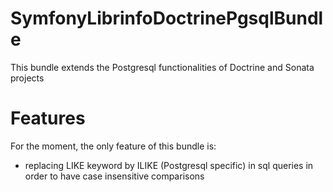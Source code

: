 # SymfonyLibrinfoDoctrinePgsqlBundle
This bundle extends the Postgresql functionalities of Doctrine and Sonata projects

Features
========

For the moment, the only feature of this bundle is:

- replacing LIKE keyword by ILIKE (Postgresql specific) in sql queries in order to have case insensitive comparisons
